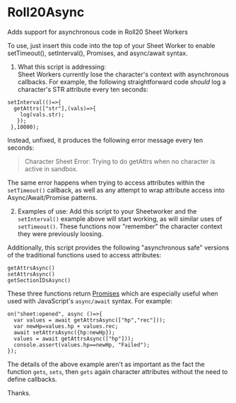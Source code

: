 # Roll20Async
Adds support for asynchronous code in Roll20 Sheet Workers

To use, just insert this code into the top of your Sheet Worker to enable setTimeout(), setInterval(), Promises, and async/await syntax.

1. What this script is addressing:  
Sheet Workers currently lose the character's context with asynchronous callbacks.  For example, the following straightforward code *should* log a character's STR attribute every ten seconds:

```
setInterval(()=>{
  getAttrs(["str"],(vals)=>{
    log(vals.str);
   });
 },10000);
 ```
 
Instead, unfixed, it produces the following error message every ten seconds:

>Character Sheet Error: Trying to do getAttrs when no character is active in sandbox.

The same error happens when trying to access attributes within the `setTimeout()` callback, as well as any attempt to wrap attribute access into Async/Await/Promise patterns.

2.  Examples of use:
Add this script to your Sheetworker and the `setInterval()` example above will start working, as will similar uses of `setTimeout()`.  These functions now "remember" the character context they were previously loosing.

Additionally, this script provides the following "asynchronous safe" versions of the traditional functions used to access attributes:

```
getAttrsAsync()
setAttrsAsync()
getSectionIDsAsync()
```

These three functions return [Promises](https://javascript.info/async) which are especially useful when used with JavaScript's `async/await` syntax.  For example:

```
on("sheet:opened", async ()=>{
  var values = await getAttrsAsync(["hp","rec"]));
  var newHp=values.hp + values.rec;
  await setAttrsAsync({hp:newHp});
  values = await getAttrsAsync(["hp"]));
  console.assert(values.hp==newHp, "Failed");
});
```
The details of the above example aren't as important as the fact the function `gets`, `sets`, then `gets` again character attributes without the need to define callbacks.

Thanks.
